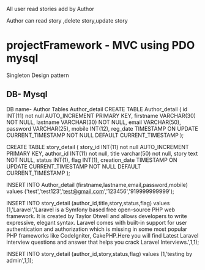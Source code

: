 All user read stories add by Author

Author can read story ,delete story,update story

# projectFramework - MVC using PDO mysql
Singleton Design pattern

DB- Mysql
--------------------
DB name- Author
Tables
Author_detail
CREATE TABLE Author_detail (
id INT(11) not null AUTO_INCREMENT PRIMARY KEY,
firstname VARCHAR(30) NOT NULL,
lastname VARCHAR(30) NOT NULL,
email VARCHAR(50),
password VARCHAR(25),
mobile INT(12),
reg_date TIMESTAMP ON UPDATE CURRENT_TIMESTAMP NOT NULL DEFAULT CURRENT_TIMESTAMP
);

CREATE TABLE story_detail (
story_id INT(11) not null AUTO_INCREMENT PRIMARY KEY,
author_id INT(11) not null,
title varchar(50) not null,
story text NOT NULL,
status INT(1),
flag INT(1),
creation_date TIMESTAMP ON UPDATE CURRENT_TIMESTAMP NOT NULL DEFAULT CURRENT_TIMESTAMP
);



INSERT INTO Author_detail (firstname,lastname,email,password,mobile) values ('test','test123','test@gmail.com','123456','919999999999');

INSERT INTO story_detail (author_id,title,story,status,flag) values (1,'Laravel','Laravel is a Symfony based free open-source PHP web framework. It is created by Taylor Otwell and allows developers to write expressive, elegant syntax. Laravel comes with built-in support for user authentication and authorization which is missing in some most popular PHP frameworks like CodeIgniter, CakePHP.Here you will find Latest Laravel interview questions and answer that helps you crack Laravel Interviews.',1,1);

INSERT INTO story_detail (author_id,story,status,flag) values (1,'testing by admin',1,1);
